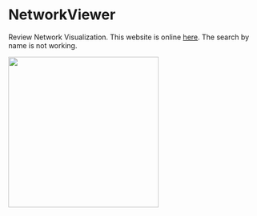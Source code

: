 # NetworkViewer
Review Network Visualization. This website is online [here](https://EECS-6414.github.io.NetworkViewer). The search by name is not working. 

<div>
<img src="img/img.jpg" width="300px"</img> 
</div>
